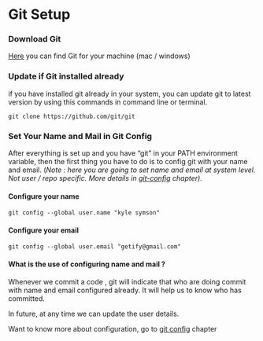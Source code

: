 # Git Setup

### Download Git

[Here](https://git-scm.com/downloads) you can find Git for your machine \(mac / windows\) 

### Update if Git installed already

if you have installed git already in your system, you can update git to latest version by using this commands in command line or terminal.

```text
git clone https://github.com/git/git
```

### Set Your Name and Mail in Git Config

After everything is set up and you have “git” in your PATH environment variable, then the first thing you have to do is to config git with your name and email. \(_Note : here you are going to set name and email at system level. Not user / repo specific. More details in_ [_git-config_](git-config.md) _chapter\)._

#### Configure your name

```text
git config --global user.name "kyle symson"
```

#### Configure your email 

```text
git config --global user.email "getify@gmail.com"
```

#### What is the use of configuring name and mail ?

Whenever we commit a code , git will indicate that who are doing commit with name and email configured already. It will help us to know who has committed.

In future, at any time we can update the user details.

Want to know more about configuration, go to [git config](git-config.md) chapter

